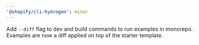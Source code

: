 ```yaml
---
'@shopify/cli-hydrogen': minor
---
```


Add `--diff` flag to dev and build commands to run examples in monorepo. Examples are now a diff applied on top of the starter template.
